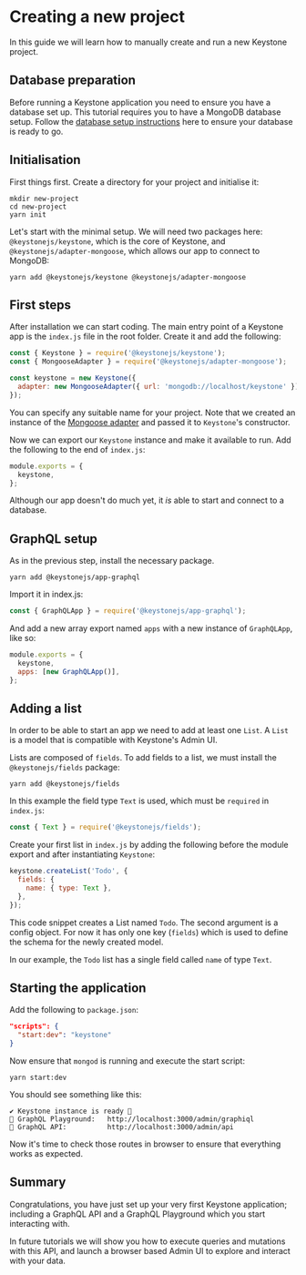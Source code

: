 <!--[meta]
section: tutorials
title: Creating a new project
order: 1
[meta]-->

# Creating a new project

In this guide we will learn how to manually create and run a new Keystone project.

## Database preparation

Before running a Keystone application you need to ensure you have a database set
up. This tutorial requires you to have a MongoDB database setup. Follow the
[database setup instructions](/docs/quick-start/adapters.md) here to ensure your
database is ready to go.

## Initialisation

First things first. Create a directory for your project and initialise it:

```shell allowCopy=false showLanguage=false
mkdir new-project
cd new-project
yarn init
```

Let's start with the minimal setup. We will need two packages here:
`@keystonejs/keystone`, which is the core of Keystone, and
`@keystonejs/adapter-mongoose`, which allows our app to connect to MongoDB:

```shell
yarn add @keystonejs/keystone @keystonejs/adapter-mongoose
```

## First steps

After installation we can start coding. The main entry point of a Keystone app
is the `index.js` file in the root folder. Create it and add the following:

```javascript title=index.js
const { Keystone } = require('@keystonejs/keystone');
const { MongooseAdapter } = require('@keystonejs/adapter-mongoose');

const keystone = new Keystone({
  adapter: new MongooseAdapter({ url: 'mongodb://localhost/keystone' }),
});
```

You can specify any suitable name for your project. Note that we created an
instance of the [Mongoose adapter](/packages/adapter-mongoose/README.md) and
passed it to `Keystone`'s constructor.

Now we can export our `Keystone` instance and make it available to run. Add the
following to the end of `index.js`:

```javascript title=index.js
module.exports = {
  keystone,
};
```

Although our app doesn't do much yet, it _is_ able to start and connect to a
database.

<!-- FIXME:TL How exactly does this happen? How do we know? -->

## GraphQL setup

As in the previous step, install the necessary package.

```shell
yarn add @keystonejs/app-graphql
```

Import it in index.js:

```javascript title=index.js
const { GraphQLApp } = require('@keystonejs/app-graphql');
```

And add a new array export named `apps` with a new instance of `GraphQLApp`, like so:

```javascript title=index.js
module.exports = {
  keystone,
  apps: [new GraphQLApp()],
};
```

## Adding a list

In order to be able to start an app we need to add at least one `List`. A `List`
is a model that is compatible with Keystone's Admin UI.

Lists are composed of `fields`. To add fields to a list, we must install the
`@keystonejs/fields` package:

```shell
yarn add @keystonejs/fields
```

In this example the field type `Text` is used, which must be `required` in `index.js`:

```javascript title=index.js
const { Text } = require('@keystonejs/fields');
```

Create your first list in `index.js` by adding the following before the module
export and after instantiating `Keystone`:

```javascript title=index.js
keystone.createList('Todo', {
  fields: {
    name: { type: Text },
  },
});
```

This code snippet creates a List named `Todo`. The second argument is a config
object. For now it has only one key (`fields`) which is used to define the
schema for the newly created model.

In our example, the `Todo` list has a single field called `name` of type `Text`.

## Starting the application

Add the following to `package.json`:

```json title=package.json
"scripts": {
  "start:dev": "keystone"
}
```

Now ensure that `mongod` is running and execute the start script:

```shell
yarn start:dev
```

You should see something like this:

```shell allowCopy=false showLanguage=false
✔ Keystone instance is ready 🚀
🔗 GraphQL Playground:   http://localhost:3000/admin/graphiql
🔗 GraphQL API:          http://localhost:3000/admin/api
```

Now it's time to check those routes in browser to ensure that everything works
as expected.

## Summary

Congratulations, you have just set up your very first Keystone application;
including a GraphQL API and a GraphQL Playground which you start interacting
with.

In future tutorials we will show you how to execute queries and mutations
with this API, and launch a browser based Admin UI to explore and interact with
your data.
